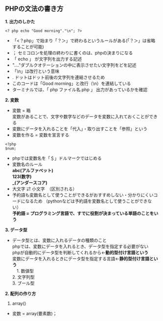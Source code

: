 ## PHPの文法の書き方
**1. 出力のしかた**
```php:tittle
<? php echo "Good morning"."\n"; ?>
```
 - 「<？php」で始まり「？＞」で終わるというルールがある(「？＞」は省略することが可能)
 - ； セミコロンを処理の終わりに書くのは、phpの決まりになる
 - 「 echo 」 が文字列を出力する記述
 - "...."ダブルクオテーションの中に表示させたい文字列をどを記述
 - 「\n」は改行という意味
 - . ドットはドット前後の文字列を連結させるため
 - このコードは「Good morning」と改行（\n）を連結している
 - ターミナルでは、「 php ファイル名.php 」 出力があっているかを確認 

**2. 変数**
- 変数 = 箱<br> 変数があることで、文字や数字などのデータを変数に入れておくことができる
- 変数にデータを入れることを「代入」・取り出すことを「参照」という
- 変数を作る = 変数を宣言する　
```php:tittle
<?php
$num;
```
- phpでは変数名を「＄」ドルマークではじめる　
- 変数名のルール<br> **abc(アルファベット)** <br> **123(数字)** <br> **_(アンダースコア)**
- 大文字 ⇄ 小文字　（区別される）
- 予約語も変数名として使うことができるがおすすめしない・分かりにくいコードになるため
（pythonなどは予約語を変数名として使うことができない）<br> **予約語 = プログラミング言語で、すでに役割が決まっている単語のことをいう**

**3. データ型**
- データ型とは、変数に入れるデータの種類のこと<br> phpでは、変数にデータを入れるとき、データ型を指定する必要がない<br> phpが自動的にデータ型を判断してくれるから←**動的型付け言語という**<br>
変数にデータを入れるときにデータ型を指定する言語←**静的型付け言語という** <br>
　1. 数値型<br>
  2. 文字列型<br>
  3. ブール型









**2. 配列の作り方**
 1. array()
 - 変数 = array(要素数)；
 　<br> 
  ```php:tittle
  
